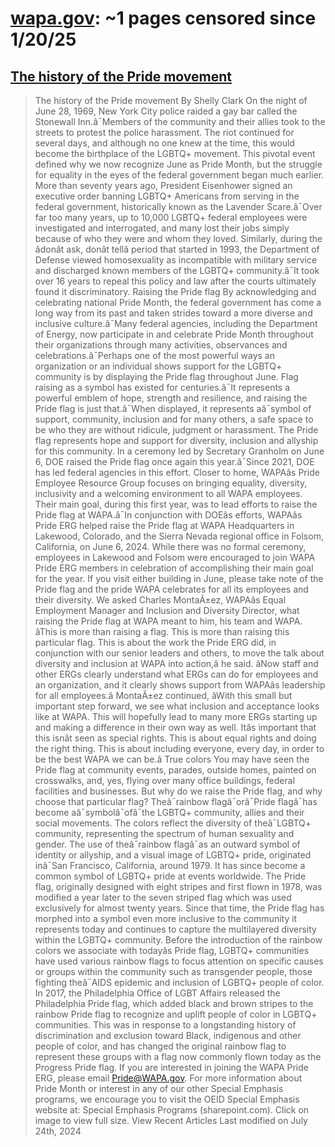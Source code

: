 



# [wapa.gov](wapa.gov): ~1 pages censored since 1/20/25

## [The history of the Pride movement](https://www.wapa.gov/the-history-of-the-pride-movement/)


> The history of the Pride movement By Shelly Clark On the night of June 28, 1969, New York City police raided a gay bar called the Stonewall Inn.â¯Members of the community and their allies took to the streets to protest the police harassment. The riot continued for several days, and although no one knew at the time, this would become the birthplace of the LGBTQ+ movement. This pivotal event defined why we now recognize June as Pride Month, but the struggle for equality in the eyes of the federal government began much earlier. More than seventy years ago, President Eisenhower signed an executive order banning LGBTQ+ Americans from serving in the federal government, historically known as the Lavender Scare.â¯Over far too many years, up to 10,000 LGBTQ+ federal employees were investigated and interrogated, and many lost their jobs simply because of who they were and whom they loved. Similarly, during the âdonât ask, donât tellâ period that started in 1993, the Department of Defense viewed homosexuality as incompatible with military service and discharged known members of the LGBTQ+ community.â¯It took over 16 years to repeal this policy and law after the courts ultimately found it discriminatory. Raising the Pride flag By acknowledging and celebrating national Pride Month, the federal government has come a long way from its past and taken strides toward a more diverse and inclusive culture.â¯Many federal agencies, including the Department of Energy, now participate in and celebrate Pride Month throughout their organizations through many activities, observances and celebrations.â¯Perhaps one of the most powerful ways an organization or an individual shows support for the LGBTQ+ community is by displaying the Pride flag throughout June. Flag raising as a symbol has existed for centuries.â¯It represents a powerful emblem of hope, strength and resilience, and raising the Pride flag is just that.â¯When displayed, it represents aâ¯symbol of support, community, inclusion and for many others, a safe space to be who they are without ridicule, judgment or harassment. The Pride flag represents hope and support for diversity, inclusion and allyship for this community. In a ceremony led by Secretary Granholm on June 6, DOE raised the Pride flag once again this year.â¯Since 2021, DOE has led federal agencies in this effort. Closer to home, WAPAâs Pride Employee Resource Group focuses on bringing equality, diversity, inclusivity and a welcoming environment to all WAPA employees. Their main goal, during this first year, was to lead efforts to raise the Pride flag at WAPA.â¯In conjunction with DOEâs efforts, WAPAâs Pride ERG helped raise the Pride flag at WAPA Headquarters in Lakewood, Colorado, and the Sierra Nevada regional office in Folsom, California, on June 6, 2024. While there was no formal ceremony, employees in Lakewood and Folsom were encouraged to join WAPA Pride ERG members in celebration of accomplishing their main goal for the year. If you visit either building in June, please take note of the Pride flag and the pride WAPA celebrates for all its employees and their diversity. We asked Charles MontaÃ±ez, WAPAâs Equal Employment Manager and Inclusion and Diversity Director, what raising the Pride flag at WAPA meant to him, his team and WAPA. âThis is more than raising a flag. This is more than raising this particular flag. This is about the work the Pride ERG did, in conjunction with our senior leaders and others, to move the talk about diversity and inclusion at WAPA into action,â he said. âNow staff and other ERGs clearly understand what ERGs can do for employees and an organization, and it clearly shows support from WAPAâs leadership for all employees.â MontaÃ±ez continued, âWith this small but important step forward, we see what inclusion and acceptance looks like at WAPA. This will hopefully lead to many more ERGs starting up and making a difference in their own way as well. Itâs important that this isnât seen as special rights. This is about equal rights and doing the right thing. This is about including everyone, every day, in order to be the best WAPA we can be.â True colors You may have seen the Pride flag at community events, parades, outside homes, painted on crosswalks, and, yes, flying over many office buildings, federal facilities and businesses. But why do we raise the Pride flag, and why choose that particular flag? Theâ¯rainbow flagâ¯orâ¯Pride flagâ¯has become aâ¯symbolâ¯ofâ¯the LGBTQ+ community, allies and their social movements. The colors reflect the diversity of theâ¯LGBTQ+ community, representing the spectrum of human sexuality and gender. The use of theâ¯rainbow flagâ¯as an outward symbol of identity or allyship, and a visual image of LGBTQ+ pride, originated inâ¯San Francisco, California, around 1979. It has since become a common symbol of LGBTQ+ pride at events worldwide. The Pride flag, originally designed with eight stripes and first flown in 1978, was modified a year later to the seven striped flag which was used exclusively for almost twenty years. Since that time, the Pride flag has morphed into a symbol even more inclusive to the community it represents today and continues to capture the multilayered diversity within the LGBTQ+ community. Before the introduction of the rainbow colors we associate with todayâs Pride flag, LGBTQ+ communities have used various rainbow flags to focus attention on specific causes or groups within the community such as transgender people, those fighting theâ¯AIDS epidemic and inclusion of LGBTQ+ people of color. In 2017, the Philadelphia Office of LGBT Affairs released the Philadelphia Pride flag, which added black and brown stripes to the rainbow Pride flag to recognize and uplift people of color in LGBTQ+ communities. This was in response to a longstanding history of discrimination and exclusion toward Black, indigenous and other people of color, and has changed the original rainbow flag to represent these groups with a flag now commonly flown today as the Progress Pride flag. If you are interested in joining the WAPA Pride ERG, please email Pride@WAPA.gov. For more information about Pride Month or interest in any of our other Special Emphasis programs, we encourage you to visit the OEID Special Emphasis website at: Special Emphasis Programs (sharepoint.com). Click on image to view full size. View Recent Articles Last modified on July 24th, 2024
